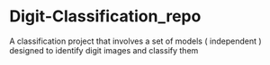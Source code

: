 # Digit-Classification_repo
A classification project that involves a set of models ( independent ) designed to identify digit images and classify them 
